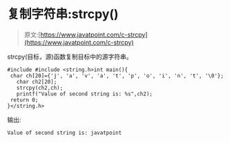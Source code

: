 # 复制字符串:strcpy()

> 原文:[https://www.javatpoint.com/c-strcpy](https://www.javatpoint.com/c-strcpy)

strcpy(目标，源)函数复制目标中的源字符串。

```
#include #include <string.h>int main(){  
 char ch[20]={'j', 'a', 'v', 'a', 't', 'p', 'o', 'i', 'n', 't', '\0'};  
   char ch2[20];  
   strcpy(ch2,ch);  
   printf("Value of second string is: %s",ch2);  
 return 0;  
}</string.h> 
```

输出:

```
Value of second string is: javatpoint

```